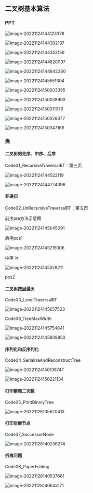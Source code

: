 ##  二叉树基本算法
### PPT

![image-20221124144123378](C:\Users\Administrator\java_code\user\algorithm\src\main\java\com\example\algorithm\elementary_1\code07\image\第七节01.png)

![image-20221124144302197](C:\Users\Administrator\java_code\user\algorithm\src\main\java\com\example\algorithm\elementary_1\code07\image\第七节02.png)

![image-20221124144352159](C:\Users\Administrator\java_code\user\algorithm\src\main\java\com\example\algorithm\elementary_1\code07\image\第七节03.png)

![image-20221124144820097](C:\Users\Administrator\java_code\user\algorithm\src\main\java\com\example\algorithm\elementary_1\code07\image\第七节04.png)

![image-20221124144842360](C:\Users\Administrator\java_code\user\algorithm\src\main\java\com\example\algorithm\elementary_1\code07\image\第七节05.png)

![image-20221124145551304](C:\Users\Administrator\java_code\user\algorithm\src\main\java\com\example\algorithm\elementary_1\code07\image\第七节06.png)

![image-20221124150003355](C:\Users\Administrator\java_code\user\algorithm\src\main\java\com\example\algorithm\elementary_1\code07\image\第七节07.png)

![image-20221124150038903](C:\Users\Administrator\java_code\user\algorithm\src\main\java\com\example\algorithm\elementary_1\code07\image\第七节08.png)

![image-20221124150311079](C:\Users\Administrator\java_code\user\algorithm\src\main\java\com\example\algorithm\elementary_1\code07\image\第七节09.png)

![image-20221124150326377](C:\Users\Administrator\java_code\user\algorithm\src\main\java\com\example\algorithm\elementary_1\code07\image\第七节10.png)

![image-20221124150347169](C:\Users\Administrator\java_code\user\algorithm\src\main\java\com\example\algorithm\elementary_1\code07\image\第七节11.png)




### 类

#### 二叉树的先序、中序、后序

Code01_RecursiveTraversalBT：第三页

![image-20221124144522119](C:\Users\Administrator\java_code\user\algorithm\src\main\java\com\example\algorithm\elementary_1\code07\image\第七节03_概念.png)

![image-20221124144724398](C:\Users\Administrator\java_code\user\algorithm\src\main\java\com\example\algorithm\elementary_1\code07\image\第七节03_概念02.png)

#### 非递归

Code02_UnRecursiveTraversalBT：第五页 

前序pre方法示意图

![image-20221124145045091](C:\Users\Administrator\java_code\user\algorithm\src\main\java\com\example\algorithm\elementary_1\code07\image\第七节05_概念01.png)

后序pos1

![image-20221124145215006](C:\Users\Administrator\java_code\user\algorithm\src\main\java\com\example\algorithm\elementary_1\code07\image\第七节05_概念02.png)

中序 in

![image-20221124145328211](C:\Users\Administrator\java_code\user\algorithm\src\main\java\com\example\algorithm\elementary_1\code07\image\第七节05_概念03.png)

pos2

#### 二叉树按层遍历

Code03_LevelTraversalBT

![image-20221124145657523](C:\Users\Administrator\java_code\user\algorithm\src\main\java\com\example\algorithm\elementary_1\code07\image\第七节06_概念.png)

Code06_TreeMaxWidth

![image-20221124145754841](C:\Users\Administrator\java_code\user\algorithm\src\main\java\com\example\algorithm\elementary_1\code07\image\第七节06_概念02.png)

![image-20221124145909853](C:\Users\Administrator\java_code\user\algorithm\src\main\java\com\example\algorithm\elementary_1\code07\image\第七节06_概念03.png)

#### 序列化和反序列化

Code04_SerializeAndReconstructTree

![image-20221124150109747](C:\Users\Administrator\java_code\user\algorithm\src\main\java\com\example\algorithm\elementary_1\code07\image\第七节07_概念01.png)

![image-20221124150221134](C:\Users\Administrator\java_code\user\algorithm\src\main\java\com\example\algorithm\elementary_1\code07\image\第七节07_概念02.png)

#### 打印整颗二次数

Code05_PrintBinaryTree

![image-20221128135620413](C:\Users\Administrator\java_code\user\algorithm\src\main\java\com\example\algorithm\elementary_1\code07\image\第七节08_概念01.png)

#### 打印后继节点

Code07_SuccessorNode

![image-20221128140236274](C:\Users\Administrator\java_code\user\algorithm\src\main\java\com\example\algorithm\elementary_1\code07\image\第七节10_概念01.png)

#### 折痕问题

Code08_PaperFolding

![image-20221128140537661](C:\Users\Administrator\java_code\user\algorithm\src\main\java\com\example\algorithm\elementary_1\code07\image\第七节11_概念01.png)

![image-20221128140643171](C:\Users\Administrator\java_code\user\algorithm\src\main\java\com\example\algorithm\elementary_1\code07\image\第七节11_概念02.png)